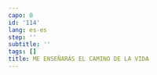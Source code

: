 ```yaml
---
capo: 0
id: '114'
lang: es-es
step: ''
subtitle: ''
tags: []
title: ME ENSEÑARÁS EL CAMINO DE LA VIDA
---
```

